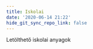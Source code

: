 ```yaml
---
title: Iskolai
date: '2020-06-14 21:22'
hide_git_sync_repo_link: false
---
```


Letölthető iskolai anyagok